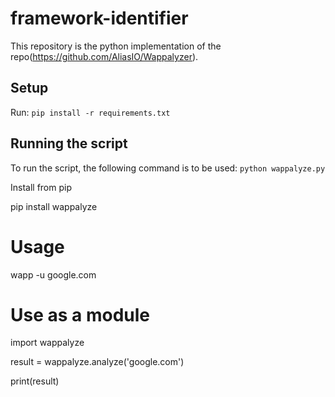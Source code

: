 # framework-identifier
This repository is the python implementation of the repo(https://github.com/AliasIO/Wappalyzer). 
## Setup
Run:
`pip install -r requirements.txt`
## Running the script
To run the script, the following command is to be used:
`python wappalyze.py`


Install from pip

pip install wappalyze

# Usage

wapp -u google.com

# Use as a module

import wappalyze

result = wappalyze.analyze('google.com')

print(result)